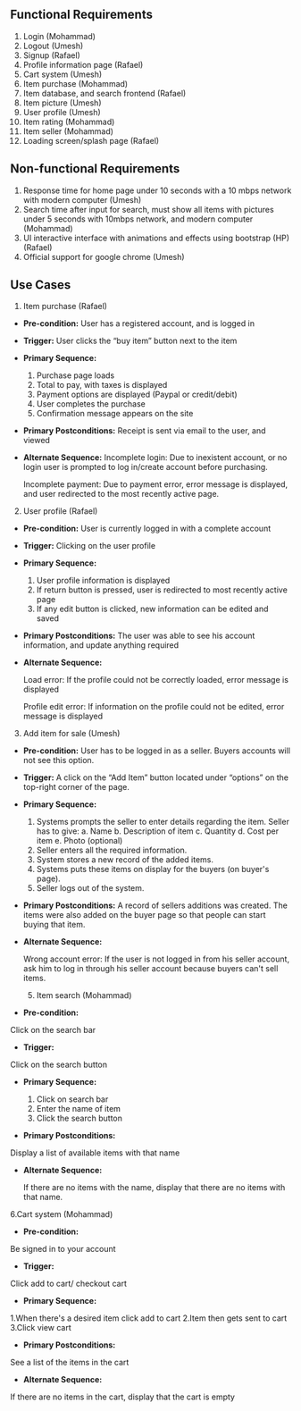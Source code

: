 ## Functional Requirements

1. Login (Mohammad)
2. Logout (Umesh)
3. Signup (Rafael)
4. Profile information page (Rafael)
5. Cart system (Umesh)
6. Item purchase (Mohammad)
7. Item database, and search frontend (Rafael)
8. Item picture (Umesh)
9. User profile (Umesh)
10. Item rating (Mohammad)
11. Item seller (Mohammad)
12. Loading screen/splash page (Rafael)



## Non-functional Requirements

1. Response time for home page under 10 seconds with a 10 mbps network with modern computer (Umesh)
2. Search time after input for search, must show all items with pictures under 5 seconds with 10mbps network, and modern computer (Mohammad)
3. UI interactive interface with animations and effects using bootstrap (HP) (Rafael)
4. Official support for google chrome (Umesh)



## Use Cases

1. Item purchase (Rafael)
- **Pre-condition:**  User has a registered account, and is logged in

- **Trigger:** User clicks the “buy item” button next to the item

- **Primary Sequence:**
  
  1. Purchase page loads
  2. Total to pay, with taxes is displayed
  3. Payment options are displayed (Paypal or credit/debit)
  4. User completes the purchase 
  5. Confirmation message appears on the site


- **Primary Postconditions:** Receipt is sent via email to the user, and viewed

- **Alternate Sequence:**
  Incomplete login: Due to inexistent account, or no login user is prompted to log in/create account before purchasing.

  Incomplete payment: Due to payment error, error message is displayed, and user redirected to the most recently active page.


2. User profile (Rafael)
- **Pre-condition:** User is currently logged in with a complete account

- **Trigger:** Clicking on the user profile

- **Primary Sequence:**
  
  1. User profile information is displayed
  2. If return button is pressed, user is redirected to most recently active page
  3. If any edit button is clicked, new information can be edited and saved

- **Primary Postconditions:** The user was able to see his account information, and update anything required

- **Alternate Sequence:**
  
  Load error: If the profile could not be correctly loaded, error message is displayed
  
  Profile edit error: If information on the profile could not be edited, error message is displayed


3. Add item for sale (Umesh)
- **Pre-condition:** User has to be logged in as a seller. Buyers accounts will not see this option.

- **Trigger:** A click on the “Add Item” button located under “options” on the top-right corner of the page. 

- **Primary Sequence:**
  
  1. Systems prompts the seller to enter details regarding the item. Seller has to give:
	a. Name
	b. Description of item
	c. Quantity
	d. Cost per item
	e. Photo (optional)
  2. Seller enters all the required information.
  3. System stores a new record of the added items.
  4. Systems puts these items on display for the buyers (on buyer's page). 
  5. Seller logs out of the system.

- **Primary Postconditions:** A record of sellers additions was created. The items were also added on the buyer page so that people can start buying that item. 

- **Alternate Sequence:**
  
  Wrong account error: If the user is not logged in from his seller account, ask him to log in through his seller account because buyers can't sell items.
  
   5. Item search (Mohammad)
 - **Pre-condition:**

 Click on the search bar

 - **Trigger:**

 Click on the search button 

 - **Primary Sequence:**

   1. Click on search bar
   2. Enter the name of item 
   3. Click the search button

 - **Primary Postconditions:**

Display a list of available items with that name 

 - **Alternate Sequence:** 

   If there are no items with the name, display that there are no items with that name.


 6.Cart system (Mohammad)

- **Pre-condition:**

Be signed in to your account

- **Trigger:**

Click add to cart/ checkout cart

- **Primary Sequence:**

1.When there's a desired item click add to cart
2.Item then gets sent to cart
3.Click view cart

- **Primary Postconditions:**

See a list of the items in the cart

- **Alternate Sequence:**

If there are no items in the cart, display that the cart is empty 

  
